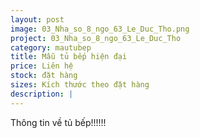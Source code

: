 ```yaml
---
layout: post
image: 03_Nha_so_8_ngo_63_Le_Duc_Tho.png
project: 03_Nha_so_8_ngo_63_Le_Duc_Tho
category: mautubep
title: Mẫu tủ bếp hiện đại
price: Liên hệ
stock: đặt hàng
sizes: Kích thước theo đặt hàng
description: |
---
```

Thông tin về tủ bếp!!!!!!
